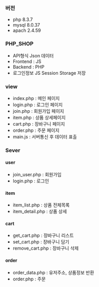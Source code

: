 ### 버전
- php 8.3.7
- mysql 8.0.37
- apach 2.4.59

### PHP_SHOP
- API형식 Json 데이터
- Frontend : JS
- Backend : PHP
- 로그인정보 JS Session Storage 저장


### view
- index.php : 메인 페이지
- login.php : 로그인 페이지
- join.php : 회원가입 페이지
- item.php : 상품 상세페이지
- cart.php : 장바구니 페이지
- order.php : 주문 페이지
- main.js : 서버통신 후 데이터 표출


### Sever
#### user
- join_user.php : 회원가입
- login.php : 로그인

#### item
- item_list.php : 상품 전체목록
- item_detail.php : 상품 상세

#### cart
- get_cart.php : 장바구니 리스트
- set_cart.php : 장바구니 담기
- remove_cart.php : 장바구니 삭제

#### order
- order_data.php : 유저주소, 상품정보 반환
- order.php : 주문